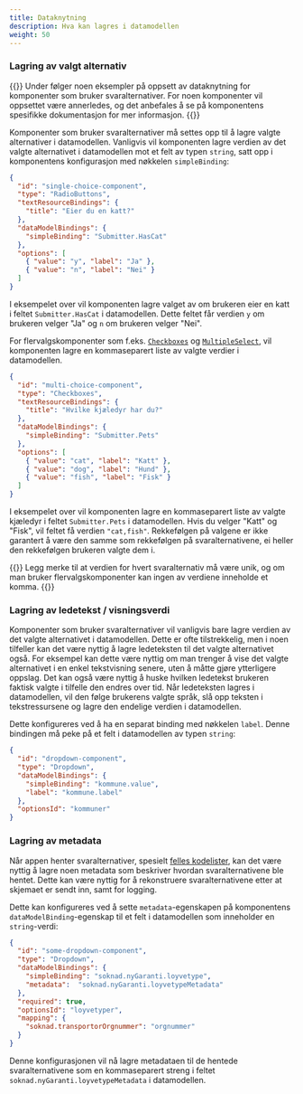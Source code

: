 ```yaml
---
title: Dataknytning
description: Hva kan lagres i datamodellen
weight: 50
---
```


### Lagring av valgt alternativ

{{<notice info>}}
Under følger noen eksempler på oppsett av dataknytning for komponenter som bruker svaralternativer. For noen komponenter
vil oppsettet være annerledes, og det anbefales å se på komponentens spesifikke dokumentasjon for mer informasjon.
{{</notice>}}

Komponenter som bruker svaralternativer må settes opp til å lagre valgte alternativer i datamodellen. Vanligvis vil
komponenten lagre verdien av det valgte alternativet i datamodellen mot et felt av typen `string`, satt opp i
komponentens konfigurasjon med nøkkelen `simpleBinding`:

```json {hl_lines=["8"]}
{
  "id": "single-choice-component",
  "type": "RadioButtons",
  "textResourceBindings": {
    "title": "Eier du en katt?"
  },
  "dataModelBindings": {
    "simpleBinding": "Submitter.HasCat"
  },
  "options": [
    { "value": "y", "label": "Ja" },
    { "value": "n", "label": "Nei" }
  ]
}
```

I eksempelet over vil komponenten lagre valget av om brukeren eier en katt i feltet `Submitter.HasCat` i datamodellen.
Dette feltet får verdien `y` om brukeren velger "Ja" og `n` om brukeren velger "Nei".

For flervalgskomponenter som f.eks. [`Checkboxes`](/nb/altinn-studio/v8/reference/ux/components/checkboxes/) og
[`MultipleSelect`](/nb/altinn-studio/v8/reference/ux/components/multipleselect/), vil komponenten lagre en kommaseparert
liste av valgte verdier i datamodellen.

```json
{
  "id": "multi-choice-component",
  "type": "Checkboxes",
  "textResourceBindings": {
    "title": "Hvilke kjæledyr har du?"
  },
  "dataModelBindings": {
    "simpleBinding": "Submitter.Pets"
  },
  "options": [
    { "value": "cat", "label": "Katt" },
    { "value": "dog", "label": "Hund" },
    { "value": "fish", "label": "Fisk" }
  ]
}
```

I eksempelet over vil komponenten lagre en kommaseparert liste av valgte kjæledyr i feltet `Submitter.Pets` i
datamodellen. Hvis du velger "Katt" og "Fisk", vil feltet få verdien `"cat,fish"`. Rekkefølgen på valgene er ikke
garantert å være den samme som rekkefølgen på svaralternativene, ei heller den rekkefølgen brukeren valgte dem i.

{{<notice warning>}}
Legg merke til at verdien for hvert svaralternativ må være unik, og om man bruker flervalgskomponenter kan ingen
av verdiene inneholde et komma.
{{</notice>}}

### Lagring av ledetekst / visningsverdi

Komponenter som bruker svaralternativer vil vanligvis bare lagre verdien av det valgte alternativet i datamodellen.
Dette er ofte tilstrekkelig, men i noen tilfeller kan det være nyttig å lagre ledeteksten til det valgte alternativet
også. For eksempel kan dette være nyttig om man trenger å vise det valgte alternativet i en enkel tekstvisning senere,
uten å måtte gjøre ytterligere oppslag. Det kan også være nyttig å huske hvilken ledetekst brukeren faktisk valgte i
tilfelle den endres over tid. Når ledeteksten lagres i datamodellen, vil den følge brukerens valgte språk, slå opp
teksten i tekstressursene og lagre den endelige verdien i datamodellen.

Dette konfigureres ved å ha en separat binding med nøkkelen `label`. Denne bindingen må peke på et felt i
datamodellen av typen `string`:

```json {hl_lines=["6"]}
{
  "id": "dropdown-component",
  "type": "Dropdown",
  "dataModelBindings": {
    "simpleBinding": "kommune.value",
    "label": "kommune.label"
  },
  "optionsId": "kommuner"
}
```

### Lagring av metadata

Når appen henter svaralternativer, spesielt [felles kodelister](/nb/altinn-studio/v8/guides/development/options/sources/shared/), kan det være nyttig å lagre
noen metadata som beskriver hvordan svaralternativene ble hentet. Dette kan være nyttig for å rekonstruere
svaralternativene etter at skjemaet er sendt inn, samt for logging.

Dette kan konfigureres ved å sette `metadata`-egenskapen på komponentens `dataModelBinding`-egenskap til et felt i
datamodellen som inneholder en `string`-verdi:

```json {hl_lines=["9"]}
{
  "id": "some-dropdown-component",
  "type": "Dropdown",
  "dataModelBindings": {
    "simpleBinding": "soknad.nyGaranti.loyvetype",
    "metadata":  "soknad.nyGaranti.loyvetypeMetadata"
  },
  "required": true,
  "optionsId": "loyvetyper",
  "mapping": {
    "soknad.transportorOrgnummer": "orgnummer"
  }
}
```

Denne konfigurasjonen vil nå lagre metadataen til de hentede svaralternativene som en kommaseparert streng i
feltet `soknad.nyGaranti.loyvetypeMetadata` i datamodellen.
